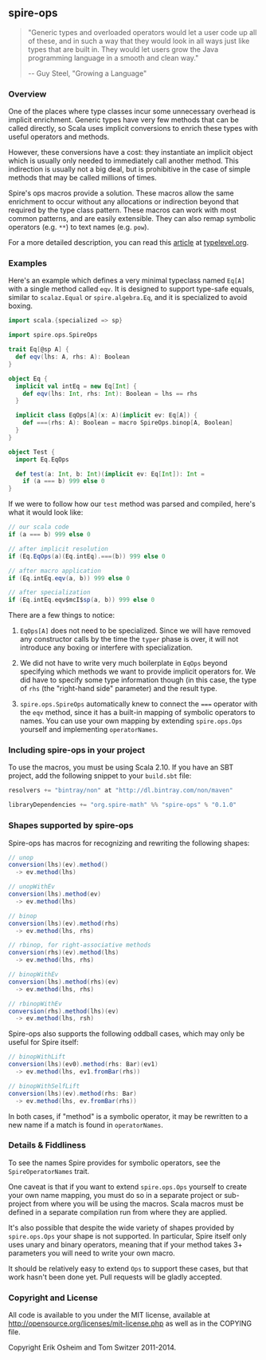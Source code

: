 ## spire-ops

> "Generic types and overloaded operators would let a user code up all
> of these, and in such a way that they would look in all ways just
> like types that are built in. They would let users grow the Java
> programming language in a smooth and clean way."
>
> -- Guy Steel, "Growing a Language"

### Overview

One of the places where type classes incur some unnecessary overhead
is implicit enrichment. Generic types have very few methods that can
be called directly, so Scala uses implicit conversions to enrich these
types with useful operators and methods.

However, these conversions have a cost: they instantiate an implicit
object which is usually only needed to immediately call another
method. This indirection is usually not a big deal, but is prohibitive
in the case of simple methods that may be called millions of times.

Spire's ops macros provide a solution. These macros allow the same
enrichment to occur without any allocations or indirection beyond that
required by the type class pattern. These macros can work with most
common patterns, and are easily extensible. They can also remap
symbolic operators (e.g. `**`) to text names (e.g. `pow`).

For a more detailed description, you can read this
[article](http://typelevel.org/blog/2013/10/13/spires-ops-macros.html)
at [typelevel.org](http://typelevel.org).

### Examples

Here's an example which defines a very minimal typeclass named `Eq[A]`
with a single method called `eqv`. It is designed to support type-safe
equals, similar to `scalaz.Equal` or `spire.algebra.Eq`, and it is
specialized to avoid boxing.

```scala
import scala.{specialized => sp}

import spire.ops.SpireOps

trait Eq[@sp A] {
  def eqv(lhs: A, rhs: A): Boolean
}

object Eq {
  implicit val intEq = new Eq[Int] {
    def eqv(lhs: Int, rhs: Int): Boolean = lhs == rhs
  }

  implicit class EqOps[A](x: A)(implicit ev: Eq[A]) {
    def ===(rhs: A): Boolean = macro SpireOps.binop[A, Boolean]
  }
}

object Test {
  import Eq.EqOps

  def test(a: Int, b: Int)(implicit ev: Eq[Int]): Int =
    if (a === b) 999 else 0
}
```

If we were to follow how our `test` method was parsed and compiled,
here's what it would look like:

```scala
// our scala code
if (a === b) 999 else 0

// after implicit resolution
if (Eq.EqOps(a)(Eq.intEq).===(b)) 999 else 0

// after macro application
if (Eq.intEq.eqv(a, b)) 999 else 0

// after specialization
if (Eq.intEq.eqv$mcI$sp(a, b)) 999 else 0
```

There are a few things to notice:

1. `EqOps[A]` does not need to be specialized. Since we will have
removed any constructor calls by the time the `typer` phase is over,
it will not introduce any boxing or interfere with specialization.

2. We did not have to write very much boilerplate in `EqOps` beyond
specifying which methods we want to provide implicit operators for. We
did have to specify some type information though (in this case, the
type of `rhs` (the "right-hand side" parameter) and the result type.

3. `spire.ops.SpireOps` automatically knew to connect the `===`
operator with the `eqv` method, since it has a built-in mapping of
symbolic operators to names. You can use your own mapping by extending
`spire.ops.Ops` yourself and implementing `operatorNames`.

### Including spire-ops in your project

To use the macros, you must be using Scala 2.10. If you have an SBT
project, add the following snippet to your `build.sbt` file:

```scala
resolvers += "bintray/non" at "http://dl.bintray.com/non/maven"

libraryDependencies += "org.spire-math" %% "spire-ops" % "0.1.0"
```

### Shapes supported by spire-ops

Spire-ops has macros for recognizing and rewriting the following
shapes:

```scala
// unop
conversion(lhs)(ev).method()
  -> ev.method(lhs)

// unopWithEv
conversion(lhs).method(ev)
  -> ev.method(lhs)

// binop
conversion(lhs)(ev).method(rhs)
  -> ev.method(lhs, rhs)

// rbinop, for right-associative methods
conversion(rhs)(ev).method(lhs)
  -> ev.method(lhs, rhs)

// binopWithEv
conversion(lhs).method(rhs)(ev)
  -> ev.method(lhs, rhs)

// rbinopWithEv
conversion(rhs).method(lhs)(ev)
  -> ev.method(lhs, rsh)
```

Spire-ops also supports the following oddball cases, which may only be
useful for Spire itself:

```scala
// binopWithLift
conversion(lhs)(ev0).method(rhs: Bar)(ev1)
  -> ev.method(lhs, ev1.fromBar(rhs))

// binopWithSelfLift
conversion(lhs)(ev).method(rhs: Bar)
  -> ev.method(lhs, ev.fromBar(rhs))
```

In both cases, if "method" is a symbolic operator, it may be rewritten
to a new name if a match is found in `operatorNames`.


### Details & Fiddliness

To see the names Spire provides for symbolic operators, see the
`SpireOperatorNames` trait.

One caveat is that if you want to extend `spire.ops.Ops` yourself to
create your own name mapping, you must do so in a separate project or
sub-project from where you will be using the macros. Scala macros must
be defined in a separate compilation run from where they are applied.

It's also possible that despite the wide variety of shapes provided by
`spire.ops.Ops` your shape is not supported. In particular, Spire
itself only uses unary and binary operators, meaning that if your
method takes 3+ parameters you will need to write your own macro.

It should be relatively easy to extend `Ops` to support these cases,
but that work hasn't been done yet. Pull requests will be gladly
accepted.

### Copyright and License

All code is available to you under the MIT license, available at
http://opensource.org/licenses/mit-license.php as well as in the
COPYING file.

Copyright Erik Osheim and Tom Switzer 2011-2014.
